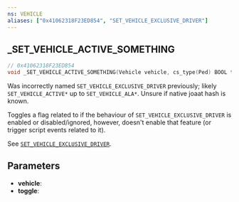 ```yaml
---
ns: VEHICLE
aliases: ["0x41062318F23ED854", "SET_VEHICLE_EXCLUSIVE_DRIVER"]
---
```

## _SET_VEHICLE_ACTIVE_SOMETHING

```c
// 0x41062318F23ED854
void _SET_VEHICLE_ACTIVE_SOMETHING(Vehicle vehicle, cs_type(Ped) BOOL toggle);
```

Was incorrectly named `SET_VEHICLE_EXCLUSIVE_DRIVER` previously; likely `SET_VEHICLE_ACTIVE*` up to `SET_VEHICLE_ALA*`.
Unsure if native joaat hash is known.

Toggles a flag related to if the behaviour of `SET_VEHICLE_EXCLUSIVE_DRIVER` is enabled or disabled/ignored, however, doesn't enable that feature (or trigger script events related to it).

See [`SET_VEHICLE_EXCLUSIVE_DRIVER`](#_0xB5C51B5502E85E83).

## Parameters
* **vehicle**: 
* **toggle**: 

